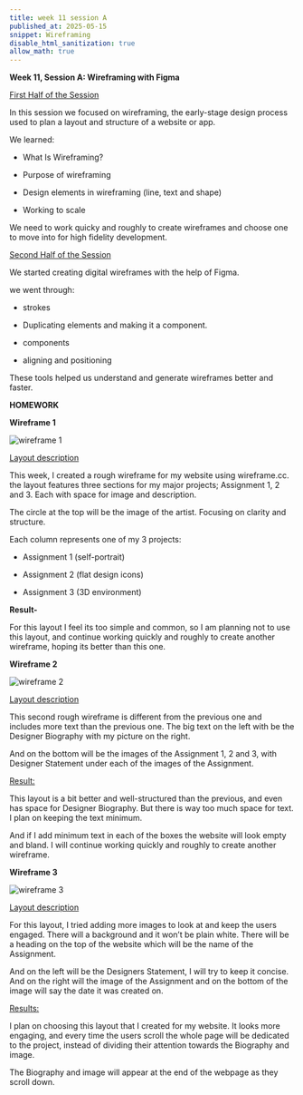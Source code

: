 ```yaml
---
title: week 11 session A
published_at: 2025-05-15
snippet: Wireframing
disable_html_sanitization: true
allow_math: true
---
```


**Week 11, Session A: Wireframing with Figma**

<ins> First Half of the Session</ins>

In this session we focused on wireframing, the early-stage design process used to plan a layout and structure of a website or app.

We learned:

-	What Is Wireframing?

-	Purpose of wireframing

-	Design elements in wireframing (line, text and shape)

-	Working to scale

We need to work quicky and roughly to create wireframes and choose one to move into for high fidelity development. 

<ins>Second Half of the Session</ins>

We started creating digital wireframes with the help of Figma.

we went through:

- strokes

- Duplicating elements and making it a component.

- components

- aligning and positioning

These tools helped us understand and generate wireframes better and faster.

**HOMEWORK**

**Wireframe 1**

![wireframe 1](subfolder/pic30.png)

<ins> Layout description </ins>

This week, I created a rough wireframe for my website using wireframe.cc. the layout features three sections for my major projects; Assignment 1, 2 and 3. Each with space for image and description. 

The circle at the top will be the image of the artist. Focusing on clarity and structure.

Each column represents one of my 3 projects:

-	Assignment 1 (self-portrait)

-	Assignment 2 (flat design icons)

-	 Assignment 3 (3D environment)

**Result-**

For this layout I feel its too simple and common, so I am planning not to use this layout, and continue working quickly and roughly to create another wireframe, hoping its better than this one.

**Wireframe 2**

![wireframe 2](subfolder/pic32.png)

<ins> Layout description </ins>

This second rough wireframe is different from the previous one and includes more text than the previous one. The big text on the left with be the Designer Biography with my picture on the right.

And on the bottom will be the images of the Assignment 1, 2 and 3, with Designer Statement under each of the images of the Assignment.

<ins>Result:</ins>

This layout is a bit better and well-structured than the previous, and even has space for Designer Biography. But there is way too much space for text. I plan on keeping the text minimum. 

And if I add minimum text in each of the boxes the website will look empty and bland. I will continue working quickly and roughly to create another wireframe.

**Wireframe 3**

![wireframe 3](subfolder/pic31.png)

<ins> Layout description </ins>

For this layout, I tried adding more images to look at and keep the users engaged. There will a background and it won’t be plain white. There will be a heading on the top of the website which will be the name of the Assignment. 

And on the left will be the Designers Statement, I will try to keep it concise. And on the right will the image of the Assignment and on the bottom of the image will say the date it was created on.

<ins>Results:</ins>

I plan on choosing this layout that I created for my website. It looks more engaging, and every time the users scroll the whole page will be dedicated to the project, instead of dividing their attention towards the Biography and image.

The Biography and image will appear at the end of the webpage as they scroll down.

